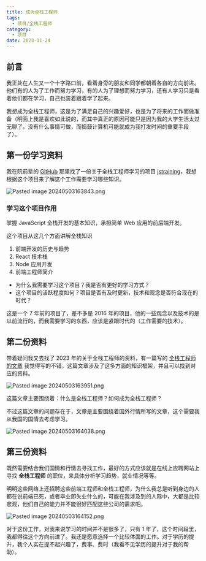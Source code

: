 ```yaml
---
title: 成为全栈工程师
tags:
  - 项目/全栈工程师
category:
  - 项目
date: 2023-11-24
---
```


## 前言

我正处在人生又一个十字路口前，看着身旁的朋友和同学都朝着各自的方向前进。他们有的人为了工作而努力学习，有的人为了理想而努力学习，还有人学习只是看着他们都在学习，自己也装着跟着学了起来。

我想成为全栈工程师，这是为了满足自己的兴趣爱好，也是为了将来的工作而做准备（明面上我是喜欢如此说的，而其中真正的原因可能只是因为我的大学生活太过无聊了，没有什么事情可做，而捣鼓计算机可能就成为我打发时间的重要手段了）。

## 第一份学习资料

我在阮前辈的 [GitHub](https://github.com/ruanyf/) 那里找了一份关于全栈工程师学习的项目 [jstraining](https://github.com/ruanyf/jstraining)，我想根据这个项目来了解这个工作需要学习哪些知识。

![Pasted image 20240503163843.png](https://s2.loli.net/2024/05/05/OmSe3YuL9D7MrQw.png)

### 学习这个项目作用

掌握 JavaScript 全栈开发的基本知识，承担简单 Web 应用的前后端开发。

这个项目从这几个方面讲解全栈知识

1. 前端开发的历史与趋势
2. React 技术栈
3. Node 应用开发
4. 前端工程师简介

* 为什么我需要学习这个项目？我是否有更好的学习方式？
* 这个项目的活跃程度如何？项目是否有及时更新，技术和观念是否符合现在的时代？

这是一个 7 年前的项目了，差不多是 2016 年的项目，他的一些观念以及技术的是以前流行的，而我需要学习的东西，应该是紧跟时代的（工作需要的技术）。

## 第二份资料

带着疑问我又去找了 2023 年的关于全栈工程师的资料，有一篇写的 [全栈工程师的文章](https://www.freecodecamp.org/chinese/news/full-stack-engineer-career-guide/) 我觉得写的不错，这篇文章涉及了这多方面的知识框架，并且可以找到对应的资料。

![Pasted image 20240503163951.png](https://s2.loli.net/2024/05/05/8rvOaUN2sjkcnRi.png)


这篇文章主要围绕着：什么是全栈工程师？如何成为全栈工程师？

不过这篇文章的问题存在于，文章是主要围绕着国外行情所写的文章，这个需要我从我国的国情去考虑学习。

![Pasted image 20240503164038.png](https://s2.loli.net/2024/05/05/91nfXBYEja5ZIWg.png)

## 第三份资料

既然需要结合我们国情和行情去寻找工作，最好的方式应该就是在线上应聘网站上寻找 **全栈工程师** 的职位，来具体分析学习趋势，就业情况等等。

明明这些网络上还招聘这些前端工程师和全栈工程师，为什么我总是听到身边的人都在说前端已死，或者毕业即失业什么的，可能在我涉及到的人际中，大都是比较悲观，他们自己的能力并不能很好匹配这些公司的需求吧。

![Pasted image 20240503164152.png](https://s2.loli.net/2024/05/05/91nfXBYEja5ZIWg.png)

对于这份工作，对我来说学习的时间并不是很多了，只有 1 年了，这个时间段里，我都得往这个方向前进了。我还是愿意选择一个比较体面的工作。对于学历的提升，我个人实在提不起兴趣了，费事、费时（我看不见学历的提升对于我的帮助）。
